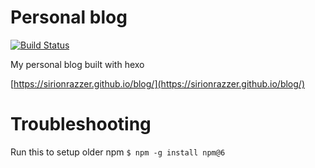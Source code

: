 # Personal blog
[![Build Status](https://travis-ci.org/SirionRazzer/blog.svg?branch=master)](https://travis-ci.org/SirionRazzer/blog)


 My personal blog built with hexo
 
 [https://sirionrazzer.github.io/blog/](https://sirionrazzer.github.io/blog/)

# Troubleshooting
Run this to setup older npm
`$ npm -g install npm@6`